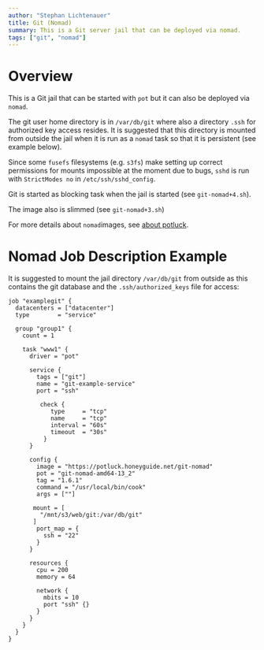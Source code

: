 ```yaml
---
author: "Stephan Lichtenauer"
title: Git (Nomad)
summary: This is a Git server jail that can be deployed via nomad.
tags: ["git", "nomad"]
---
```


# Overview

This is a Git jail that can be started with ```pot``` but it can also be deployed via ```nomad```.

The git user home directory is in ```/var/db/git``` where also a directory ```.ssh``` for authorized key access resides.
It is suggested that this directory is mounted from outside the jail when it is run as a ```nomad``` task so that it is persistent (see example below).

Since some ```fusefs``` filesystems (e.g. ```s3fs```) make setting up correct permissions for mounts impossible at the moment due to bugs, ```sshd``` is run with ```StrictModes no``` in ```/etc/ssh/sshd_config```.

Git is started as blocking task when the jail is started (see ```git-nomad+4.sh```).

The image also is slimmed (see ```git-nomad+3.sh```)

For more details about ```nomad```images, see [about potluck](https://potluck.honeyguide.net/micro/about-potluck/).

# Nomad Job Description Example

It is suggested to mount the jail directory ```/var/db/git``` from outside as this contains the git database and the ```.ssh/authorized_keys``` file for access:

```
job "examplegit" {
  datacenters = ["datacenter"]
  type        = "service"

  group "group1" {
    count = 1

    task "www1" {
      driver = "pot"

      service {
        tags = ["git"]
        name = "git-example-service"
        port = "ssh"

         check {
            type     = "tcp"
            name     = "tcp"
            interval = "60s"
            timeout  = "30s"
          }
      }

      config {
        image = "https://potluck.honeyguide.net/git-nomad"
        pot = "git-nomad-amd64-13_2"
        tag = "1.6.1"
        command = "/usr/local/bin/cook"
        args = [""]

       mount = [
         "/mnt/s3/web/git:/var/db/git"
       ]
        port_map = {
          ssh = "22"
        }
      }

      resources {
        cpu = 200
        memory = 64

        network {
          mbits = 10
          port "ssh" {}
        }
      }
    }
  }
}
```
